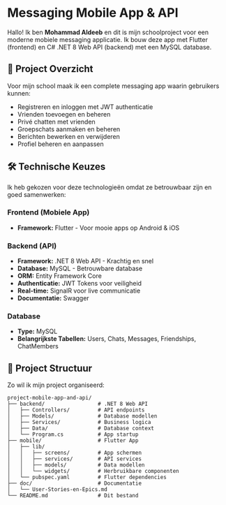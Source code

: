 # Messaging Mobile App & API

Hallo! Ik ben **Mohammad Aldeeb** en dit is mijn schoolproject voor een moderne mobiele messaging applicatie. Ik bouw deze app met Flutter (frontend) en C# .NET 8 Web API (backend) met een MySQL database.

## 📱 Project Overzicht

Voor mijn school maak ik een complete messaging app waarin gebruikers kunnen:
- Registreren en inloggen met JWT authenticatie
- Vrienden toevoegen en beheren
- Privé chatten met vrienden
- Groepschats aanmaken en beheren
- Berichten bewerken en verwijderen
- Profiel beheren en aanpassen

## 🛠️ Technische Keuzes

Ik heb gekozen voor deze technologieën omdat ze betrouwbaar zijn en goed samenwerken:

### Frontend (Mobiele App)
- **Framework:** Flutter - Voor mooie apps op Android & iOS

### Backend (API)
- **Framework:** .NET 8 Web API - Krachtig en snel
- **Database:** MySQL - Betrouwbare database
- **ORM:** Entity Framework Core
- **Authenticatie:** JWT Tokens voor veiligheid
- **Real-time:** SignalR voor live communicatie
- **Documentatie:** Swagger

### Database
- **Type:** MySQL
- **Belangrijkste Tabellen:** Users, Chats, Messages, Friendships, ChatMembers

## 📁 Project Structuur

Zo wil ik mijn project organiseerd:

```
project-mobile-app-and-api/
├── backend/                 # .NET 8 Web API
│   ├── Controllers/         # API endpoints
│   ├── Models/              # Database modellen
│   ├── Services/            # Business logica
│   ├── Data/                # Database context
│   └── Program.cs           # App startup
├── mobile/                  # Flutter App
│   ├── lib/
│   │   ├── screens/         # App schermen
│   │   ├── services/        # API services
│   │   ├── models/          # Data modellen
│   │   └── widgets/         # Herbruikbare componenten
│   └── pubspec.yaml         # Flutter dependencies
├── doc/                     # Documentatie
│   └── User-Stories-en-Epics.md
└── README.md                # Dit bestand
```